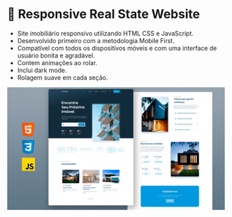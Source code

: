 # 🏡 Responsive Real State Website

- Site imobiliário responsivo utilizando HTML CSS e JavaScript.
- Desenvolvido primeiro com a metodologia Mobile First.
- Compatível com todos os dispositivos móveis e com uma interface de usuário bonita e agradável.
- Contem animações ao rolar.
- Inclui dark mode.
- Rolagem suave em cada seção.

![preview img](/preview.png)
